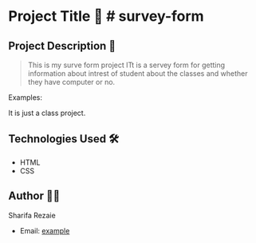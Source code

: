 
# Project Title 🚀   # survey-form

## Project Description 📝

> This is  my surve form project
> ITt is a servey form for getting information about intrest of student about the classes and whether they have computer or no.

Examples:

It is just a class project.


## Technologies Used 🛠️

- HTML
- CSS

## Author 👩‍💻
Sharifa Rezaie
- Email: [example](sharifashaida82@gmail.com)
